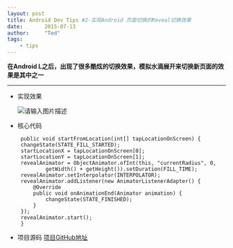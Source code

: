 ```yaml
---
layout: post
title: Android Dev Tips #2-实现Android 页面切换的Reveal切换效果
date:       2015-07-13
author:     "Ted"
tags:
    - tips
---
```



**在Android L之后，出现了很多酷炫的切换效果，模拟水滴展开来切换新页面的效果是其中之一**


----------

 - 实现效果

    ![请输入图片描述][1]

 - 核心代码

        public void startFromLocation(int[] tapLocationOnScreen) {
        changeState(STATE_FILL_STARTED);
        startLocationX = tapLocationOnScreen[0];
        startLocationY = tapLocationOnScreen[1];
        revealAnimator = ObjectAnimator.ofInt(this, "currentRadius", 0,
                getWidth() + getHeight()).setDuration(FILL_TIME);
        revealAnimator.setInterpolator(INTERPOLATOR);
        revealAnimator.addListener(new AnimatorListenerAdapter() {
            @Override
            public void onAnimationEnd(Animator animation) {
                changeState(STATE_FINISHED);
            }
        });
        revealAnimator.start();
        }

 - 项目源码
    [项目GitHub地址][2]


  [1]: http://7xkbzx.com1.z0.glb.clouddn.com/rippleJump.gif
  [2]: https://github.com/xiongwei-git/RippleJump



